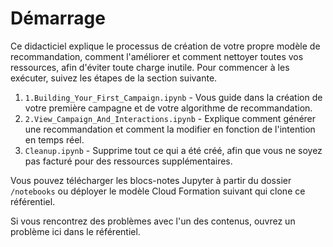 # Démarrage

Ce didacticiel explique le processus de création de votre propre modèle de recommandation, comment l'améliorer et comment nettoyer toutes vos ressources, afin d'éviter toute charge inutile. Pour commencer à les exécuter, suivez les étapes de la section suivante.

1. `1.Building_Your_First_Campaign.ipynb`  - Vous guide dans la création de votre première campagne et de votre algorithme de recommandation.
2. `2.View_Campaign_And_Interactions.ipynb` - Explique comment générer une recommandation et comment la modifier en fonction de l'intention en temps réel.
4. `Cleanup.ipynb` - Supprime tout ce qui a été créé, afin que vous ne soyez pas facturé pour des ressources supplémentaires.

Vous pouvez télécharger les blocs-notes Jupyter à partir du dossier `/notebooks` ou déployer le modèle Cloud Formation suivant qui clone ce référentiel.

Si vous rencontrez des problèmes avec l'un des contenus, ouvrez un problème ici dans le référentiel.